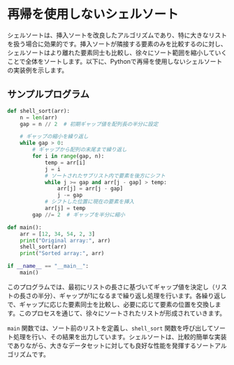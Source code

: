 # 再帰を使用しないシェルソート

シェルソートは、挿入ソートを改良したアルゴリズムであり、特に大きなリストを扱う場合に効果的です。挿入ソートが隣接する要素のみを比較するのに対し、シェルソートはより離れた要素同士も比較し、徐々にソート範囲を縮小していくことで全体をソートします。以下に、Pythonで再帰を使用しないシェルソートの実装例を示します。

## サンプルプログラム
```python
def shell_sort(arr):
    n = len(arr)
    gap = n // 2  # 初期ギャップ値を配列長の半分に設定

    # ギャップの縮小を繰り返し
    while gap > 0:
        # ギャップから配列の末尾まで繰り返し
        for i in range(gap, n):
            temp = arr[i]
            j = i
            # ソートされたサブリスト内で要素を後方にシフト
            while j >= gap and arr[j - gap] > temp:
                arr[j] = arr[j - gap]
                j -= gap
            # シフトした位置に現在の要素を挿入
            arr[j] = temp
        gap //= 2  # ギャップを半分に縮小

def main():
    arr = [12, 34, 54, 2, 3]
    print("Original array:", arr)
    shell_sort(arr)
    print("Sorted array:", arr)

if __name__ == "__main__":
    main()

```

このプログラムでは、最初にリストの長さに基づいてギャップ値を決定し（リストの長さの半分）、ギャップが1になるまで繰り返し処理を行います。各繰り返しで、ギャップに応じた要素同士を比較し、必要に応じて要素の位置を交換します。このプロセスを通じて、徐々にソートされたリストが形成されていきます。

`main` 関数では、ソート前のリストを定義し、`shell_sort` 関数を呼び出してソート処理を行い、その結果を出力しています。シェルソートは、比較的簡単な実装でありながら、大きなデータセットに対しても良好な性能を発揮するソートアルゴリズムです。

